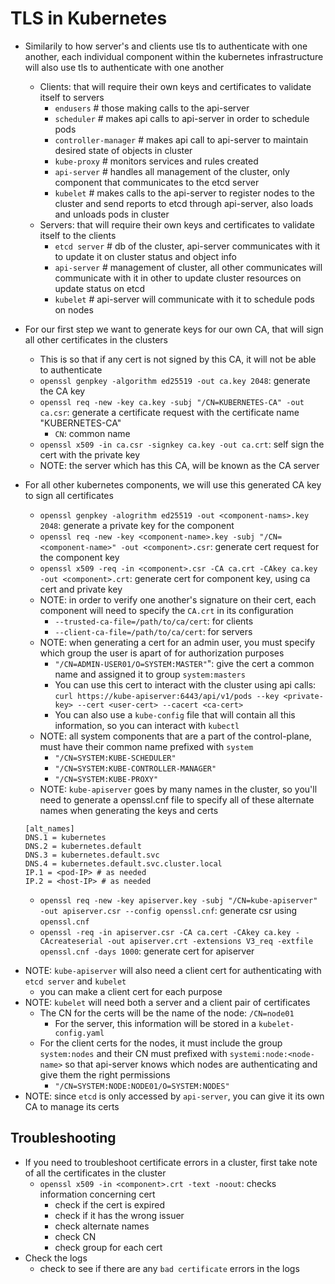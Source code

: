 <h1>TLS in Kubernetes</h1>
 
* Similarily to how server's and clients use tls to authenticate with one another, each individual component within the kubernetes infrastructure will also use tls to authenticate with one another
  - Clients: that will require their own keys and certificates to validate itself to servers
    * `endusers` # those making calls to the api-server
    * `scheduler` # makes api calls to api-server in order to schedule pods
    * `controller-manager` # makes api call to api-server to maintain desired state of objects in cluster
    * `kube-proxy` # monitors services and rules created
    * `api-server` # handles all management of the cluster, only component that communicates to the etcd server
    * `kubelet` # makes calls to the api-server to register nodes to the cluster and send reports to etcd through api-server, also loads and unloads pods in cluster
  - Servers: that will require their own keys and certificates to validate itself to the clients
    * `etcd server` # db of the cluster, api-server communicates with it to update it on cluster status and object info
    * `api-server` # management of cluster, all other communicates will communicate with it in other to update cluster resources on update status on etcd
    * `kubelet` # api-server will communicate with it to schedule pods on nodes
* For our first step we want to generate keys for our own CA, that will sign all other certificates in the clusters
  - This is so that if any cert is not signed by this CA, it will not be able to authenticate
  * `openssl genpkey -algorithm ed25519 -out ca.key 2048`: generate the CA key
  * `openssl req -new -key ca.key -subj "/CN=KUBERNETES-CA" -out ca.csr`: generate a certificate request with the certificate name "KUBERNETES-CA"
    - `CN`: common name
  * `openssl x509 -in ca.csr -signkey ca.key -out ca.crt`: self sign the cert with the private key 
  - NOTE: the server which has this CA, will be known as the CA server
* For all other kubernetes components, we will use this generated CA key to sign all certificates
  * `openssl genpkey -alogrithm ed25519 -out <component-nams>.key 2048`: generate a private key for the component
  * `openssl req -new -key <component-name>.key -subj "/CN=<component-name>" -out <component>.csr`: generate cert request for the component key
  * `openssl x509 -req -in <component>.csr -CA ca.crt -CAkey ca.key -out <component>.crt`: generate cert for component key, using ca cert and private key
  - NOTE: in order to verify one another's signature on their cert, each component will need to specify the `CA.crt` in its configuration
    * `--trusted-ca-file=/path/to/ca/cert`: for clients
    * `--client-ca-file=/path/to/ca/cert`: for servers
  - NOTE: when generating a cert for an admin user, you must specify which group the user is apart of for authorization purposes
    * `"/CN=ADMIN-USER01/O=SYSTEM:MASTER"`": give the cert a common name and assigned it to group `system:masters`
    * You can use this cert to interact with the cluster using api calls: `curl https://kube-apiserver:6443/api/v1/pods --key <private-key> --cert <user-cert> --cacert <ca-cert>`
    * You can also use a `kube-config` file that will contain all this information, so you can interact with `kubectl`
  - NOTE: all system components that are a part of the control-plane, must have their common name prefixed with `system`
    * `"/CN=SYSTEM:KUBE-SCHEDULER"`
    * `"/CN=SYSTEM:KUBE-CONTROLLER-MANAGER"`
    * `"/CN=SYSTEM:KUBE-PROXY"`
  - NOTE: `kube-apiserver` goes by many names in the cluster, so you'll need to generate a openssl.cnf file to specify all of these alternate names when generating the keys and certs

   ```console
   [alt_names]
   DNS.1 = kubernetes
   DNS.2 = kubernetes.default
   DNS.3 = kubernetes.default.svc
   DNS.4 = kubernetes.default.svc.cluster.local
   IP.1 = <pod-IP> # as needed
   IP.2 = <host-IP> # as needed
   ```

  * `openssl req -new -key apiserver.key -subj "/CN=kube-apiserver" -out apiserver.csr --config openssl.cnf`: generate csr using `openssl.cnf`
  * `openssl -req -in apiserver.csr -CA ca.cert -CAkey ca.key -CAcreateserial -out apiserver.crt -extensions V3_req -extfile openssl.cnf -days 1000`: generate cert for apiserver
- NOTE: `kube-apiserver` will also need a client cert for authenticating with `etcd server` and `kubelet`
  * you can make a client cert for each purpose
- NOTE: `kubelet` will need both a server and a client pair of certificates
  * The CN for the certs will be the name of the node: `/CN=node01`
    - For the server, this information will be stored in a `kubelet-config.yaml`
  * For the client certs for the nodes, it must include the group `system:nodes` and their CN must prefixed with `systemi:node:<node-name>` so that api-server knows which nodes are authenticating and give them the right permissions
    - `"/CN=SYSTEM:NODE:NODE01/O=SYSTEM:NODES"`
- NOTE: since `etcd` is only accessed by `api-server`, you can give it its own CA to manage its certs
<h2>Troubleshooting</h2>
 
* If you need to troubleshoot certificate errors in a cluster, first take note of all the certificates in the cluster
  - `openssl x509 -in <component>.crt -text -noout`: checks information concerning cert
    * check if the cert is expired
    * check if it has the wrong issuer
    * check alternate names
    * check CN
    * check group for each cert
* Check the logs
  - check to see if there are any `bad certificate` errors in the logs 

